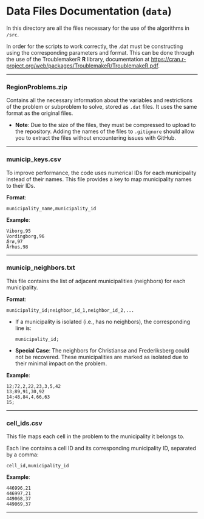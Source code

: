 # Data Files Documentation (`data`)

In this directory are all the files necessary for the use of the algorithms in `/src`.

In order for the scripts to work correctly, the .dat must be constructing using the corresponding parameters and format. This can be done through the use of the TroublemakerR **R** library, documentation at https://cran.r-project.org/web/packages/TroublemakeR/TroublemakeR.pdf.

---

### **RegionProblems.zip**
Contains all the necessary information about the variables and restrictions of the problem or subproblem to solve, stored as `.dat` files. It uses the same format as the original files.

- **Note**: Due to the size of the files, they must be compressed to upload to the repository. Adding the names of the files to `.gitignore` should allow you to extract the files without encountering issues with GitHub.

---

### **municip_keys.csv**
To improve performance, the code uses numerical IDs for each municipality instead of their names. This file provides a key to map municipality names to their IDs.

**Format**:
```
municipality_name,municipality_id
```

**Example**:
```
Viborg,95
Vordingborg,96
Ærø,97
Århus,98
```

---

### **municip_neighbors.txt**
This file contains the list of adjacent municipalities (neighbors) for each municipality.

**Format**:
```
municipality_id;neighbor_id_1,neighbor_id_2,...
```

- If a municipality is isolated (i.e., has no neighbors), the corresponding line is:
  ```
  municipality_id;
  ```

- **Special Case**: The neighbors for Christiansø and Frederiksberg could not be recovered. These municipalities are marked as isolated due to their minimal impact on the problem.

**Example**:
```
12;72,2,22,23,3,5,42
13;89,91,30,92
14;48,84,4,66,63
15;
```

---

### **cell_ids.csv**
This file maps each cell in the problem to the municipality it belongs to.

Each line contains a cell ID and its corresponding municipality ID, separated by a comma:

```
cell_id,municipality_id
```

**Example**:
```
446996,21
446997,21
449068,37
449069,37
```

---


